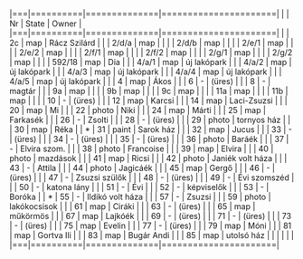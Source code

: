 |===|==========|==============|======================|
|   | Nr       | State        | Owner                |
|===|==========|==============|======================|
|   | 2c       | map          | Rácz Szilárd         |
|   | 2/d/a    | map          |                      |
|   | 2/d/b    | map          |                      |
|   | 2/e/1    | map          |                      |
|   | 2/e/2    | map          |                      |
|   | 2/f/1    | map          |                      |
|   | 2/f/2    | map          |                      |
|   | 2/g/1    | map          |                      |
|   | 2/g/2    | map          |                      |
|   | 592/18   | map          | Dia                  |
|   | 4/a/1    | map          | új lakópark          |
|   | 4/a/2    | map          | új lakópark          |
|   | 4/a/3    | map          | új lakópark          |
|   | 4/a/4    | map          | új lakópark          |
|   | 4/a/5    | map          | új lakópark          |
|   | 4        | map          | Ákos                 |
|   | 6        | -            | (üres)               |
|   | 8        | -            | magtár               |
|   | 9a       | map          |                      |
|   | 9b       | map          |                      |
|   | 9c       | map          |                      |
|   | 11a      | map          |                      |
|   | 11b      | map          |                      |
|   | 10       | -            | (üres)               |
|   | 12       | map          | Karcsi               |
|   | 14       | map          | Laci-Zsuzsi          |
|   | 20       | map          | Mi                   |
|   | 22       | photo        | Niki                 |
|   | 24       | map          | Márti                |
|   | 25       | map          | Farkasék             |
|   | 26       | -            | Zsolti               |
|   | 28       | -            | (üres)               |
|   | 29       | photo        | tornyos ház          |
|   | 30       | map          | Réka                 |
| * | 31       | paint        | Sarok ház            |
|   | 32       | map          | Jucus                |
|   | 33       | -            | (üres)               |
|   | 34       | -            | (üres)               |
|   | 35       | -            | (üres)               |
|   | 36       | photo        | Baráék               |
|   | 37       | -            | Elvira szom.         |
|   | 38       | photo        | Francoise            |
|   | 39       | map          | Elvira               |
|   | 40       | photo        | mazdások             |
|   | 41       | map          | Ricsi                |
|   | 42       | photo        | Janiék volt háza     |
|   | 43       | -            | Attila               |
|   | 44       | photo        | Jagicáék             |
|   | 45       | map          | Gergő                |
|   | 46       | -            | (üres)               |
|   | 47       | -            | Zsuzsi szülők        |
|   | 48       | -            | (üres)               |
|   | 49       | -            | Évi szomszéd         |
|   | 50       | -            | katona lány          |
|   | 51       | -            | Évi                  |
|   | 52       | -            | képviselők           |
|   | 53       | -            | Boróka               |
| * | 55       | -            | Ildikó volt háza     |
|   | 57       | -            | Zsuzsi               |
|   | 59       | photo        | lakókocsisok         |
|   | 61       | map          | Ciráki               |
|   | 63       | -            | (üres)               |
|   | 65       | map          | műkörmös             |
|   | 67       | map          | Lajkóék              |
|   | 69       | -            | (üres)               |
|   | 71       | -            | (üres)               |
|   | 73       | -            | (üres)               |
|   | 75       | map          | Evelin               |
|   | 77       | -            | (üres)               |
|   | 79       | map          | Móni                 |
|   | 81       | map          | Gortva Ili           |
|   | 83       | map          | Bugár Andi           |
|   | 85       | map          | utolsó ház           |
|   |          |              |                      |
|===|==========|==============|======================|
